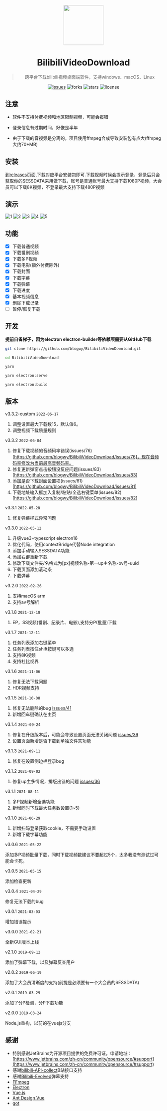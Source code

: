 <div align="center">
  <img src="./build/icons/256x256.png" alt="" width="128">
  <h1>BilibiliVideoDownload</h1>
  <blockquote>跨平台下载bilibili视频桌面端软件，支持windows、macOS、Linux</blockquote>
</div>

<div align="center">
  <a href="https://github.com/blogwy/BilibiliVideoDownload/issues"><img src="https://img.shields.io/github/issues/blogwy/BilibiliVideoDownload" alt="issues"></a>
  <a><img src="https://img.shields.io/github/forks/blogwy/BilibiliVideoDownload" alt="forks"></a>
  <a><img src="https://img.shields.io/github/stars/blogwy/BilibiliVideoDownload" alt="stars"></a>
  <a><img src="https://img.shields.io/github/license/blogwy/BilibiliVideoDownload" alt="license"></a>
</div>

## 注意

* 软件不支持付费视频和地区限制视频，可能会报错

* 登录信息有过期时间，好像是半年

* 由于下载的音视频是分离的，项目使用ffmpeg合成导致安装包有点大(ffmpeg大约70+MB)

## 安装

到[releases](https://github.com/blogwy/BilibiliVideoDownload/releases)页面,下载对应平台安装包即可.下载视频时候会提示登录，登录后只会获取你的SESSDATA来用做下载，账号是普通账号最大支持下载1080P视频，大会员可以下载8K视频，不登录最大支持下载480P视频

## 演示

![1](./screenshots/1.png)
![2](./screenshots/2.png)
![3](./screenshots/3.png)
![4](./screenshots/4.png)
![5](./screenshots/5.png)


## 功能

* [x] 下载普通视频
* [x] 下载番剧视频
* [x] 下载多P视频
* [x] 下载电影(额外付费除外)
* [x] 下载封面
* [x] 下载字幕
* [x] 下载弹幕
* [x] 下载进度
* [x] 基本视频信息
* [x] 删除下载记录
* [ ] 暂停/恢复下载

## 开发

**提前自备梯子，因为electron electron-builder等依赖项需要从GitHub下载**

```bash
git clone https://github.com/blogwy/BilibiliVideoDownload.git

cd BilibiliVideoDownload

yarn

yarn electron:serve

yarn electron:build
```
## 版本

v3.3.2-custom `2022-06-17`
1. 调整设置最大下载数15，默认值6。
2. 调整视频下载质量规则

v3.3.2 `2022-06-04`

1. 修复下载视频的音频码率错误(issues/76)[https://github.com/blogwy/BilibiliVideoDownload/issues/76]，现在音频码率修改为当前最高音频码率。
2. 修复更新弹窗点击按钮没反应问题(issues/83)[https://github.com/blogwy/BilibiliVideoDownload/issues/83]
3. 添加是否下载封面设置项(issues/81)[https://github.com/blogwy/BilibiliVideoDownload/issues/81]
4. 下载地址输入框加入复制/粘贴/全选右键菜单(issues/82)[https://github.com/blogwy/BilibiliVideoDownload/issues/82]

v3.3.1 `2022-05-28`

1. 修复弹幕样式异常问题

v3.3.0 `2022-05-12`

1. 升级vue3+typescript electron16
2. 优化代码，使用contextBridge代替Node integration
3. 添加手动输入SESSDATA功能
4. 添加右键重新下载
5. 修改下载文件夹/名格式为[px]视频名称-第一up主名称-bv号-uuid
6. 下载页面添加滚动条
7. 下载弹幕

v3.2.0 `2022-02-26`

1. 支持macOS arm
2. 支持av号解析

v3.1.8 `2021-12-18`

1. EP，SS视频(番剧、纪录片、电影),支持分P(批量)下载

v3.1.7 `2021-12-11`

1. 任务列表添加右键菜单
2. 任务列表按住shift按键可以多选
3. 支持8K视频
4. 支持杜比视界

v3.1.6 `2021-11-06`

1. 修复无法下载问题
2. HDR视频支持

v3.1.5 `2021-10-08`

1. 修复无法删除的bug [issues/41](https://github.com/blogwy/BilibiliVideoDownload/issues/41)
2. 新增回车键确认在主页

v3.1.4 `2021-09-24`

1. 修复在升级版本后，可能会导致设置页面无法关闭问题 [issues/39](https://github.com/blogwy/BilibiliVideoDownload/issues/39)
2. 设置页面新增是否下载到单独文件夹功能

v3.1.3 `2021-09-11`

1. 修复在设置侧边栏登录bug

v3.1.2 `2021-09-02`

1. 修复up主多情况，排版出错的问题 [issues/36](https://github.com/blogwy/BilibiliVideoDownload/issues/36)

v3.1.1 `2021-08-11`

1. 多P视频新增全选功能
2. 新增同时下载最大任务数设置(1~5)

v3.1.0 `2021-06-29`

1. 新增扫码登录获取cookie，不需要手动设置
2. 新增下载字幕功能

v3.0.6 `2021-05-22`

添加多P视频批量下载，同时下载视频数建议不要超过5个，太多我没有测试过可能会卡死。

v3.0.5 `2021-05-15`

添加检查更新

v3.0.4 `2021-04-29`

修复无法下载的bug

v3.0.1 `2021-03-03`

增加错误提示

v3.0.0 `2021-02-21`

全新GUI版本上线

v2.1.0 `2019-09-12`

添加了弹幕下载，以及弹幕反查用户

v2.0.2 `2019-06-19`

添加了大会员清晰度的支持(前提是必须要有一个大会员的SESSDATA)

v2.0.1 `2019-03-29`

添加了分P检测，分P下载功能

v2.0.0 `2019-03-24`

Node.js重构，以前的在vuejs分支

## 感谢

* 特别感谢JetBrains为开源项目提供的免费许可证，申请地址：[https://www.jetbrains.com/zh-cn/community/opensource/#support](https://www.jetbrains.com/zh-cn/community/opensource/#support)
* 感谢[bilibili-API-collect](https://github.com/SocialSisterYi/bilibili-API-collect)B站接口支持
* 感谢[Bilibili-Evolved](https://github.com/the1812/Bilibili-Evolved)弹幕支持
* [FFmpeg](https://ffmpeg.org/)
* [Electron](https://www.electronjs.org/)
* [Vue.js](https://vuejs.org/)
* [Ant Design Vue](https://antdv.com/docs/vue/introduce-cn/)
* [got](https://github.com/sindresorhus/got)

